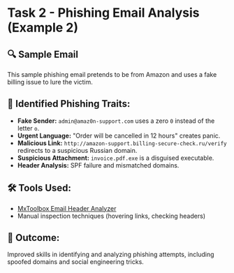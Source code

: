 # Task 2 - Phishing Email Analysis (Example 2)

## 🔍 Sample Email
This sample phishing email pretends to be from Amazon and uses a fake billing issue to lure the victim.

## 🚩 Identified Phishing Traits:
- **Fake Sender:** `admin@amaz0n-support.com` uses a zero `0` instead of the letter `o`.
- **Urgent Language:** "Order will be cancelled in 12 hours" creates panic.
- **Malicious Link:** `http://amazon-support.billing-secure-check.ru/verify` redirects to a suspicious Russian domain.
- **Suspicious Attachment:** `invoice.pdf.exe` is a disguised executable.
- **Header Analysis:** SPF failure and mismatched domains.

## 🛠 Tools Used:
- [MxToolbox Email Header Analyzer](https://mxtoolbox.com/EmailHeaders.aspx)
- Manual inspection techniques (hovering links, checking headers)

## 🎯 Outcome:
Improved skills in identifying and analyzing phishing attempts, including spoofed domains and social engineering tricks.
